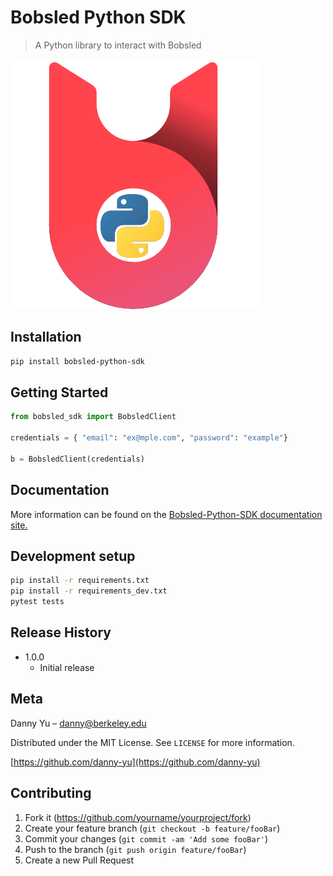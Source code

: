# Bobsled Python SDK
> A Python library to interact with Bobsled

![](bobsled-python-header.png)

## Installation

```sh
pip install bobsled-python-sdk
```

## Getting Started
```python
from bobsled_sdk import BobsledClient

credentials = { "email": "ex@mple.com", "password": "example"}

b = BobsledClient(credentials)
```

## Documentation
More information can be found on the [Bobsled-Python-SDK documentation site.](https://bobsled-python-sdk.readthedocs.io/en/latest/)

## Development setup

```sh
pip install -r requirements.txt
pip install -r requirements_dev.txt
pytest tests
```

## Release History

* 1.0.0
    * Initial release

## Meta

Danny Yu – danny@berkeley.edu

Distributed under the MIT License. See ``LICENSE`` for more information.

[https://github.com/danny-yu](https://github.com/danny-yu)

## Contributing

1. Fork it (<https://github.com/yourname/yourproject/fork>)
2. Create your feature branch (`git checkout -b feature/fooBar`)
3. Commit your changes (`git commit -am 'Add some fooBar'`)
4. Push to the branch (`git push origin feature/fooBar`)
5. Create a new Pull Request
